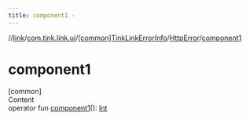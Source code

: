 ```yaml
---
title: component1 -
---
```

//[link](../../../index.md)/[com.tink.link.ui](../../index.md)/[[common]TinkLinkErrorInfo](../index.md)/[HttpError](index.md)/[component1](component1.md)



# component1  
[common]  
Content  
operator fun [component1](component1.md)(): [Int](https://kotlinlang.org/api/latest/jvm/stdlib/kotlin/-int/index.html)  



